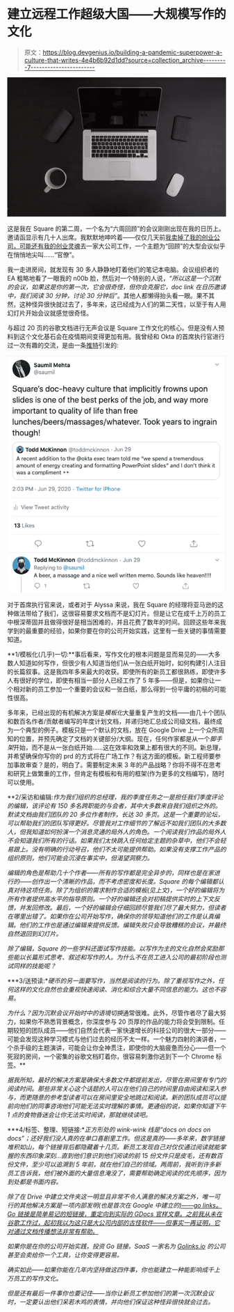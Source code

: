 # 建立远程工作超级大国——大规模写作的文化

> 原文：<https://blog.devgenius.io/building-a-pandemic-superpower-a-culture-that-writes-4e4b6b92d1dd?source=collection_archive---------7----------------------->

![](img/ff69b342a81530b027d94006f4de5496.png)

这是我在 Square 的第二周，一个名为“六周回顾”的会议刚刚出现在我的日历上。邀请函显示有几十人出席。我默默地呻吟着——仅仅几天前[我卖掉了我的创业公司，可能还有我的创业灵魂](https://medium.com/@saumil/confessions-of-a-startup-mole-in-a-dumb-big-company-38e5962e2d9b)去一家大公司工作，一个主题为“回顾”的大型会议似乎在悄悄地尖叫……“官僚”。

我一走进房间，就发现有 30 多人静静地盯着他们的笔记本电脑。会议组织者的 EA 粗略地看了一眼我的 n00b 脸，然后对一个特别的人说，*“所以这是一个沉默的会议，如果这是你的第一次，它会很奇怪，但你会克服它，doc link 在日历邀请中，我们阅读 30 分钟，讨论 30 分钟后”*。其他人都懒得抬头看一眼。果不其然，这种怪异很快就过去了，多年来，这已经成为人们的第二天性，以至于有人用幻灯片开始会议就感觉很奇怪。

与超过 20 页的谷歌文档进行无声会议是 Square 工作文化的核心。但是没有人预料到这个文化基石会在疫情期间变得更加有用。我曾经和 Okta 的首席执行官进行过一次有趣的交流，是由一条[推特](https://twitter.com/toddmckinnon/status/1277650445507256322)引发的:

![](img/c70b01487cacf9f734ae66ea03d1ea5a.png)

对于首席执行官来说，或者对于 Alyssa 来说，我在 Square 的经理将亚马逊的这种做法带给了我们，这很容易要求文档而不是幻灯片。但是让它在成千上万的员工中根深蒂固并且做得很好是相当困难的，并且花费了数年的时间。回顾这些年来我学到的最重要的经验，如果你要在你的公司开始实践，这里有一些关键的事情需要知道。

**1/模板化(几乎)一切:**事后看来，写作文化的根本问题是显而易见的——大多数人知道如何写作，但很少有人知道当他们从一张白纸开始时，如何构建引人注目的长篇叙事。这是我四年多来最大的收获。即使所有的新员工都很熟练，即使许多人有很好的学位，即使有相当一部分人已经工作了 5 年多——但是，如果你让一个相对新的员工参加一个重要的会议和一张白纸，那么得到一份平庸的初稿的可能性很高。

多年来，已经出现的有机解决方案是*模板化*大量重复产生的文档——由几十个团队和数百名作者/贡献者编写的年度计划文档，并递归地汇总成公司级文档，最终成为一个典型的例子。模板只是一个默认的文档，放在 Google Drive 上一个众所周知的位置，并预先确定了文档的关键部分/大纲。现在，任何作家都是从一个*脚手架*开始，而不是从一张白纸开始……这在效率和效果上都有很大的不同。新总理，并希望确保你写你的 prd 的方式将在广场工作？有这方面的模板。新工程师要参加事故审查？是的，明白了。需要制定未来 3 年的产品战略？你将不得不在思考和研究上做繁重的工作，但肯定有模板和有用的框架(作为更多的文档编写)，随时可以使用。

**2/采访和编辑:**作为我们组织的总经理，我的季度任务之一是担任我们季度评论的编辑，该评论有 150 多名跨职能的与会者，其中大多数来自我们组织之外的*。默读文档由我们团队的 20 多位作者制作，长达 30 多页。这是一个重要的论坛，可以帮助我们的团队写得更好。尽管我对工作细节的了解远不如我们团队的大多数人，但我知道如何扮演一个消息灵通的局外人的角色。一个阅读我们作品的局外人不会知道我们所有的行话。如果我们太快跳入任何给定主题的杂草中，他们不会轻易跟上。没有明确的行动号召，他们不太可能提供帮助。如果没有支撑工作产品的组织原则，他们可能会沉浸在事实中，但渴望洞察力。*

*编辑的角色是帮助几十个作者——所有的写作都是完全异步的，同样也是在家进行的——创作出一个清晰的作品，而不考虑密度和长度。Square 的每个编辑都认真对待这项任务。除了为组织的需求制作合适的模板(见上文)，一个好的编辑将为所有作者提供高水平的指导原则。一个好的编辑还会对初稿提供实时的上下文反馈，并发回修改。最后，一个好的编辑会仔细回顾尽管我们尽了最大努力，但读者在哪里出错了。如果你在公司开始写作，确保你的领导知道他们的工作是认真编辑。他们的工作也是通过编辑来提供反馈。编辑失败只会导致糟糕的会议，并最终自然退回到幻灯片。*

*除了编辑，Square 的一些学科还面试写作技能。以写作为主的文化自然会奖励那些能以长篇形式思考、叙述和写作的人。为什么不在员工进入公司的最初阶段也测试同样的技能呢？*

***3/送预读:**硬币的另一面要写作，当然是阅读的行为。除了重视写作之外，任何这样的文化自然也会重视快速阅读、消化和综合大量不同信息的能力。这也不容易。*

*为什么？因为沉默会议开始时中的语境切换*通常很难。此外，尽管作者尽了最大努力，如果你不熟悉背景概念，你深度参与 20 页厚的作品的能力将会受到限制。任期较短的团队成员——他们自然会代表一家快速增长的科技公司的很大一部分——可能会发现这种学习模式与他们过去的经历不太一样。一个魅力四射的演讲者，一个杀手级的主题演讲，可能会让你全神贯注，即使你的大脑疲惫而分心——但一个死寂的房间，一个密集的谷歌文档盯着你，很容易刺激你逃到下一个 Chrome 标签。**

*据我所知，最好的解决方案是确保大多数文件都提前发出，尽管在房间里有专门的阅读时间。那些非常关心这个话题的人可以在他们自己的时间里自由阅读和深入参与，而更随意的参考型读者可以在房间里安全地跳过和阅读。新的团队成员可以提前向他们的同事咨询他们可能无法实时理解的事情。更通俗的说，如果你知道下午 1 点的食物昏迷会让你无法实时阅读，那就继续读吧。*

***4/标签、整理、短链接:**正方形处的 wink-wink 线是“docs on docs on docs”；还好我们没人真的在单口喜剧里工作。但这是真的——多年来，数字链接堆积如山，每个链接背后都隐藏着十几页。新员工发现自己对仅仅通过阅读就能掌握的东西印象深刻…直到他们意识到他们阅读的前 15 份文件只是皮毛，还有数百份文件，至少可以追溯到 5 年前，就在他们自己的领域。两周前，我听到许多新员工告诉我，他们被外面的大量信息淹没了，需要帮助确定阅读的优先顺序，因为到处都是书面内容。*

*除了在 Drive 中建立文件夹这一明显且非常不令人满意的解决方案之外，唯一可行的其他解决方案是一项内部发明(也是首次在 Google 中建立的[)——go links。Go 链接是简单易记的短链接，重定向到实际的 GDocs 官样文章。之前我从未在谷歌工作过，起初我以为这只是大公司内部的古怪软件——但事实一再证明，它对通过文档传播想法非常有帮助。](https://medium.com/@golinks/the-full-history-of-go-links-and-the-golink-system-cbc6d2c8bb3)*

*如果你是在你的公司开始实践，投资 Go 链接。SaaS 一家名为 [Golinks.io](https://www.golinks.io/) 的公司甚至会卖给你一个工具，让你变得更容易。*

*确实如此——如果你能在几年内坚持做这四件事，你也能建立一种能影响成千上万员工的写作文化。*

*但是还有最后一件事你也要记住——当你让新员工参加他们的第一次沉默会议时，一定要认出他们呆若木鸡的表情，并向他们保证这种怪异很快就会过去。*